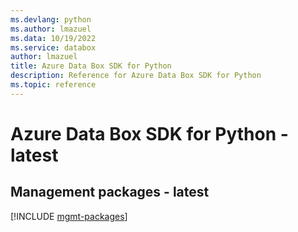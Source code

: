 ```yaml
---
ms.devlang: python
ms.author: lmazuel
ms.data: 10/19/2022
ms.service: databox
author: lmazuel
title: Azure Data Box SDK for Python
description: Reference for Azure Data Box SDK for Python
ms.topic: reference
---
```

# Azure Data Box SDK for Python - latest

## Management packages - latest
[!INCLUDE [mgmt-packages](data-box-mgmt-index.md)]